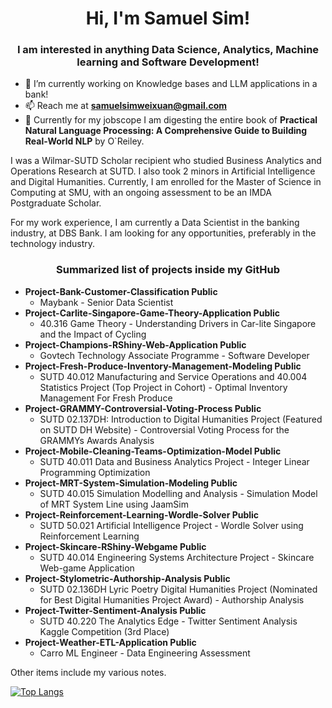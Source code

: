 <h1 align="center">Hi, I'm Samuel Sim!</h1>
<h3 align="center">I am interested in anything Data Science, Analytics, Machine learning and Software Development!</h3>

- 🌱 I’m currently working on Knowledge bases and LLM applications in a bank!
- 📫 Reach me at **samuelsimweixuan@gmail.com**
- 🚀 Currently for my jobscope I am digesting the entire book of **Practical Natural Language Processing: A Comprehensive Guide to Building Real-World NLP** by O`Reiley.

I was a Wilmar-SUTD Scholar recipient who studied Business Analytics and Operations Research at SUTD. I also took 2 minors in Artificial Intelligence and Digital Humanities.
Currently, I am enrolled for the Master of Science in Computing at SMU, with an ongoing assessment to be an IMDA Postgraduate Scholar.

For my work experience, I am currently a Data Scientist in the banking industry, at DBS Bank. I am looking for any opportunities, preferably in the technology industry. 

<h3 align="center">Summarized list of projects inside my GitHub</h3>

- **Project-Bank-Customer-Classification Public**
  - Maybank - Senior Data Scientist
- **Project-Carlite-Singapore-Game-Theory-Application Public**
  - 40.316 Game Theory - Understanding Drivers in Car-lite Singapore and the Impact of Cycling
- **Project-Champions-RShiny-Web-Application Public**
  - Govtech Technology Associate Programme - Software Developer
- **Project-Fresh-Produce-Inventory-Management-Modeling Public**
  - SUTD 40.012 Manufacturing and Service Operations and 40.004 Statistics Project (Top Project in Cohort) - Optimal Inventory Management For Fresh Produce
- **Project-GRAMMY-Controversial-Voting-Process Public**
  - SUTD 02.137DH: Introduction to Digital Humanities Project (Featured on SUTD DH Website) - Controversial Voting Process for the GRAMMYs Awards Analysis
- **Project-Mobile-Cleaning-Teams-Optimization-Model Public**
  - SUTD 40.011 Data and Business Analytics Project - Integer Linear Programming Optimization
- **Project-MRT-System-Simulation-Modeling Public**
  - SUTD 40.015 Simulation Modelling and Analysis - Simulation Model of MRT System Line using JaamSim
- **Project-Reinforcement-Learning-Wordle-Solver Public**
  - SUTD 50.021 Artificial Intelligence Project - Wordle Solver using Reinforcement Learning
- **Project-Skincare-RShiny-Webgame Public**
  - SUTD 40.014 Engineering Systems Architecture Project - Skincare Web-game Application
- **Project-Stylometric-Authorship-Analysis Public**
  - SUTD 02.136DH Lyric Poetry Digital Humanities Project (Nominated for Best Digital Humanities Project Award) - Authorship Analysis
- **Project-Twitter-Sentiment-Analysis Public**
  - SUTD 40.220 The Analytics Edge - Twitter Sentiment Analysis Kaggle Competition (3rd Place)
- **Project-Weather-ETL-Application Public**
  - Carro ML Engineer - Data Engineering Assessment

Other items include my various notes.

[![Top Langs](https://github-readme-stats.vercel.app/api/top-langs/?username=Samthesimpsons&layout=compact)](https://github.com/Samthesimpsons/github-readme-stats)

